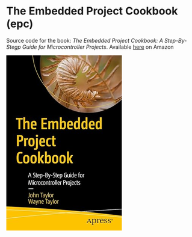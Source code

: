 # The Embedded Project Cookbook (epc)
Source code for the book: _The Embedded Project Cookbook: A Step-By-Stegp Guide for Microcontroller Projects_. Available [here](https://amzn.to/3YgrCWc) on Amazon 

![alt text](https://github.com/johnttaylor/epc/blob/master/top/book-cover.jpg "Book Cover")
